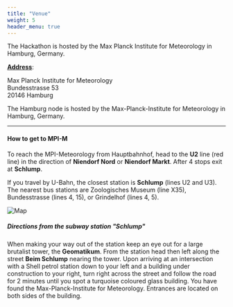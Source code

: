 ```yaml
---
title: "Venue"
weight: 5
header_menu: true
---
```


The Hackathon is hosted by the Max Planck Institute for Meteorology in Hamburg, Germany.

[**Address**](https://maps.app.goo.gl/2qrCJZtc5N3sxVGZ7):

Max Planck Institute for Meteorology\
Bundesstrasse 53\
20146 Hamburg

The Hamburg node is hosted by the Max-Planck-Institute for Meteorology in Hamburg, Germany.

---

#### How to get to MPI-M

To reach the MPI-Meteorology from Hauptbahnhof, head to the **U2** line (red line) in the direction of
**Niendorf Nord** or **Niendorf Markt**. After 4 stops exit at **Schlump**.

If you travel by U-Bahn, the closest station is **Schlump** (lines U2 and U3).
The nearest bus stations are Zoologisches Museum (line X35), Bundesstrasse (lines 4, 15), or Grindelhof (lines 4, 5).


![Map](images/map_hackathon_Hamburg.jpg)


##### Directions from the subway station "Schlump"

When making your way out of the station keep
an eye out for a large brutalist tower, the **Geomatikum**. From the station head then left
along the street **Beim Schlump** nearing the tower. Upon arriving at an intersection with a Shell petrol
station down to your left and a building under construction to your right, turn right across the street and
follow the road for 2 minutes until you spot a turquoise coloured glass building. You have found the
Max-Planck-Institute for Meteorology. Entrances are located on both sides of the building.

